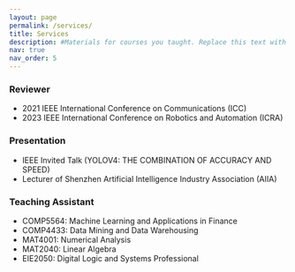 ```yaml
---
layout: page
permalink: /services/
title: Services
description: #Materials for courses you taught. Replace this text with your description.
nav: true
nav_order: 5
---
```


### Reviewer
- 2021 IEEE International Conference on Communications (ICC)
- 2023 IEEE International Conference on Robotics and Automation (ICRA)

### Presentation
- IEEE Invited Talk (YOLOV4: THE COMBINATION OF ACCURACY AND SPEED)
- Lecturer of Shenzhen Artificial Intelligence Industry Association (AIIA)

### Teaching Assistant
- COMP5564: Machine Learning and Applications in Finance
- COMP4433: Data Mining and Data Warehousing
- MAT4001: Numerical Analysis
- MAT2040: Linear Algebra
- EIE2050: Digital Logic and Systems Professional

